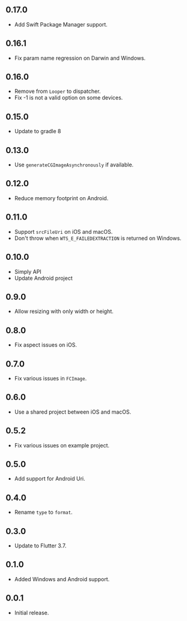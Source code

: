 ## 0.17.0

- Add Swift Package Manager support.

## 0.16.1

- Fix param name regression on Darwin and Windows.

## 0.16.0

- Remove from `Looper` to dispatcher.
- Fix -1 is not a valid option on some devices.

## 0.15.0

- Update to gradle 8

## 0.13.0

- Use `generateCGImageAsynchronously` if available.

## 0.12.0

- Reduce memory footprint on Android.

## 0.11.0

- Support `srcFileUri` on iOS and macOS.
- Don't throw when `WTS_E_FAILEDEXTRACTION` is returned on Windows.

## 0.10.0

- Simply API
- Update Android project

## 0.9.0

- Allow resizing with only width or height.

## 0.8.0

- Fix aspect issues on iOS.

## 0.7.0

- Fix various issues in `FCImage`.

## 0.6.0

- Use a shared project between iOS and macOS.

## 0.5.2

- Fix various issues on example project.

## 0.5.0

- Add support for Android Uri.

## 0.4.0

- Rename `type` to `format`.

## 0.3.0

- Update to Flutter 3.7.

## 0.1.0

- Added Windows and Android support.

## 0.0.1

- Initial release.
